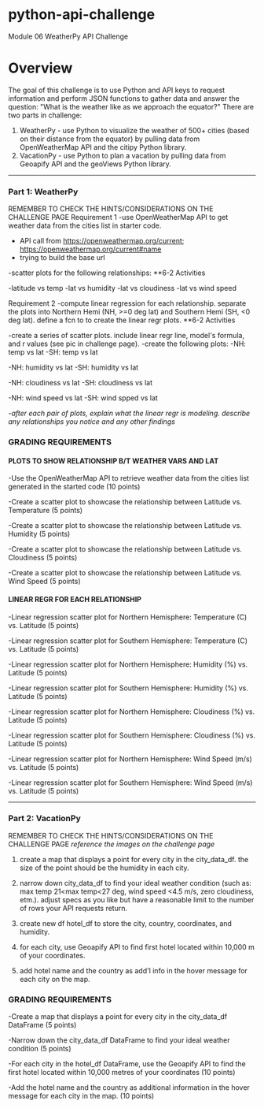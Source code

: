 # python-api-challenge
Module 06 WeatherPy API Challenge

Overview
===

The goal of this challenge is to use Python and API keys to request information and perform JSON functions to gather data and answer the question: "What is the weather like as we approach the equator?" There are two parts in challenge:
1. WeatherPy - use Python to visualize the weather of 500+ cities (based on their distance from the equator) by pulling data from OpenWeatherMap API and the citipy Python library.
2. VacationPy - use Python to plan a vacation by pulling data from Geoapify API and the geoViews Python library.

***********
### Part  1: WeatherPy
REMEMBER TO CHECK THE HINTS/CONSIDERATIONS ON THE CHALLENGE PAGE
Requirement 1
-use OpenWeatherMap API to get weather data from the cities list in starter code.

* API call from https://openweathermap.org/current; https://openweathermap.org/current#name
* trying to build the base url

-scatter plots for the following relationships:
**6-2 Activities

   -latitude vs temp
   -lat vs humidity
   -lat vs cloudiness
   -lat vs wind speed
   
Requirement 2
-compute linear regression for each relationship. separate the plots into Northern Hemi (NH, >=0 deg lat) and Southern Hemi (SH, <0 deg lat). define a fcn to to create the linear regr plots.
**6-2 Activities

-create a series of scatter plots. include linear regr line, model's formula, and r values (see pic in challenge page).
-create the following plots:
   -NH: temp vs lat
   -SH: temp vs lat
   
   -NH: humidity vs lat
   -SH: humidity vs lat
   
   -NH: cloudiness vs lat
   -SH: cloudiness vs lat
   
   -NH: wind speed vs lat
   -SH: wind spped vs lat
   
   -*after each pair of plots, explain what the linear regr is modeling. describe any relationships you notice and any other findings*
   
### GRADING REQUIREMENTS
#### PLOTS TO SHOW RELATIONSHIP B/T WEATHER VARS AND LAT
-Use the OpenWeatherMap API to retrieve weather data from the cities list generated in the started code (10 points)

-Create a scatter plot to showcase the relationship between Latitude vs. Temperature (5 points)

-Create a scatter plot to showcase the relationship between Latitude vs. Humidity (5 points)

-Create a scatter plot to showcase the relationship between Latitude vs. Cloudiness (5 points)

-Create a scatter plot to showcase the relationship between Latitude vs. Wind Speed (5 points)

#### LINEAR REGR FOR EACH RELATIONSHIP
-Linear regression scatter plot for Northern Hemisphere: Temperature (C) vs. Latitude (5 points)

-Linear regression scatter plot for Southern Hemisphere: Temperature (C) vs. Latitude (5 points)

-Linear regression scatter plot for Northern Hemisphere: Humidity (%) vs. Latitude (5 points)

-Linear regression scatter plot for Southern Hemisphere: Humidity (%) vs. Latitude (5 points)

-Linear regression scatter plot for Northern Hemisphere: Cloudiness (%) vs. Latitude (5 points)

-Linear regression scatter plot for Southern Hemisphere: Cloudiness (%) vs. Latitude (5 points)

-Linear regression scatter plot for Northern Hemisphere: Wind Speed (m/s) vs. Latitude (5 points)

-Linear regression scatter plot for Southern Hemisphere: Wind Speed (m/s) vs. Latitude (5 points)
   
*************
### Part 2: VacationPy
REMEMBER TO CHECK THE HINTS/CONSIDERATIONS ON THE CHALLENGE PAGE
*reference the images on the challenge page*

1. create a map that displays a point for every city in the city_data_df. the size of the point should be the humidity in each city.

2. narrow down city_data_df to find your ideal weather condition (such as: max temp 21<max temp<27 deg, wind speed <4.5 m/s, zero cloudiness, etm.). adjust specs as you like but have a reasonable limit to the number of rows your API requests return.

3. create new df hotel_df to store the city, country, coordinates, and humidity.

4. for each city, use Geoapify API to find first hotel located within 10,000 m of your coordinates.

5. add hotel name and the country as add'l info in the hover message for each city on the map.
   
### GRADING REQUIREMENTS
-Create a map that displays a point for every city in the city_data_df DataFrame (5 points)

-Narrow down the city_data_df DataFrame to find your ideal weather condition (5 points)

-For each city in the hotel_df DataFrame, use the Geoapify API to find the first hotel located within 10,000 metres of your coordinates (10 points)

-Add the hotel name and the country as additional information in the hover message for each city in the map. (10 points)

